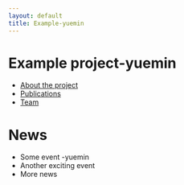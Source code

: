 ```yaml
---
layout: default
title: Example-yuemin
---
```


# Example project-yuemin

- [About the project](about)
- [Publications](publications)
- [Team](team)

# News

- Some event -yuemin
- Another exciting event
- More news
